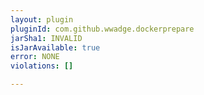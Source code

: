 ```yaml
---
layout: plugin
pluginId: com.github.wwadge.dockerprepare
jarSha1: INVALID
isJarAvailable: true
error: NONE
violations: []

---
```

